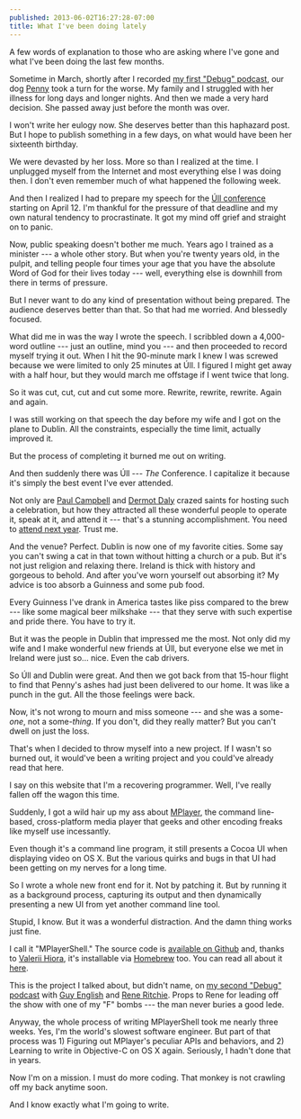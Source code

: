 ```yaml
---
published: 2013-06-02T16:27:28-07:00
title: What I've been doing lately
---
```

A few words of explanation to those who are asking where I've gone and what I've been doing the last few months.

Sometime in March, shortly after I recorded [my first "Debug" podcast](http://www.imore.com/debug-11-don-melton-and-safari), our dog [Penny](/2012/12/31/worried-about-penny/) took a turn for the worse. My family and I struggled with her illness for long days and longer nights. And then we made a very hard decision. She passed away just before the month was over.

I won't write her eulogy now. She deserves better than this haphazard post. But I hope to publish something in a few days, on what would have been her sixteenth birthday.

We were devasted by her loss. More so than I realized at the time. I unplugged myself from the Internet and most everything else I was doing then. I don't even remember much of what happened the following week.

And then I realized I had to prepare my speech for the [Úll conference](http://2013.ull.ie/) starting on April 12. I'm thankful for the pressure of that deadline and my own natural tendency to procrastinate. It got my mind off grief and straight on to panic.

Now, public speaking doesn't bother me much. Years ago I trained as a minister --- a whole other story. But when you're twenty years old, in the pulpit, and telling people four times your age that you have the absolute Word of God for their lives today --- well, everything else is downhill from there in terms of pressure.

But I never want to do any kind of presentation without being prepared. The audience deserves better than that. So that had me worried. And blessedly focused.

What did me in was the way I wrote the speech. I scribbled down a 4,000-word outline --- just an outline, mind you --- and then proceeded to record myself trying it out. When I hit the 90-minute mark I knew I was screwed because we were limited to only 25 minutes at Úll. I figured I might get away with a half hour, but they would march me offstage if I went twice that long.

So it was cut, cut, cut and cut some more. Rewrite, rewrite, rewrite. Again and again.

I was still working on that speech the day before my wife and I got on the plane to Dublin. All the constraints, especially the time limit, actually improved it.

But the process of completing it burned me out on writing.

And then suddenly there was Úll --- _The_ Conference. I capitalize it because it's simply the best event I've ever attended.

Not only are [Paul Campbell](http://twitter.com/paulca) and [Dermot Daly](http://twitter.com/dermdaly) crazed saints for hosting such a celebration, but how they attracted all these wonderful people to operate it, speak at it, and attend it --- that's a stunning accomplishment. You need to [attend next year](http://2014.ull.ie). Trust me.

And the venue? Perfect. Dublin is now one of my favorite cities. Some say you can't swing a cat in that town without hitting a church or a pub. But it's not just religion and relaxing there. Ireland is thick with history and gorgeous to behold. And after you've worn yourself out absorbing it? My advice is too absorb a Guinness and some pub food.

Every Guinness I've drank in America tastes like piss compared to the brew --- like some magical beer milkshake --- that they serve with such expertise and pride there. You have to try it.

But it was the people in Dublin that impressed me the most. Not only did my wife and I make wonderful new friends at Úll, but everyone else we met in Ireland were just so... nice. Even the cab drivers.

So Úll and Dublin were great. And then we got back from that 15-hour flight to find that Penny's ashes had just been delivered to our home. It was like a punch in the gut. All the those feelings were back.

Now, it's not wrong to mourn and miss someone --- and she was a some-_one_, not a some-_thing_. If you don't, did they really matter? But you can't dwell on just the loss.

That's when I decided to throw myself into a new project. If I wasn't so burned out, it would've been a writing project and you could've already read that here.

I say on this website that I'm a recovering programmer. Well, I've really fallen off the wagon this time.

Suddenly, I got a wild hair up my ass about [MPlayer](http://mplayerhq.hu/), the command line-based, cross-platform media player that geeks and other encoding freaks like myself use incessantly.

Even though it's a command line program, it still presents a Cocoa UI when displaying video on OS X. But the various quirks and bugs in that UI had been getting on my nerves for a long time.

So I wrote a whole new front end for it. Not by patching it. But by running it as a background process, capturing its output and then dynamically presenting a new UI from yet another command line tool.

Stupid, I know. But it was a wonderful distraction. And the damn thing works just fine.

I call it "MPlayerShell." The source code is [available on Github](https://github.com/donmelton/MPlayerShell) and, thanks to [Valerii Hiora](http://github.com/vhbit), it's installable via [Homebrew](http://brew.sh/) too. You can read all about it [here](https://github.com/donmelton/MPlayerShell#readme).

This is the project I talked about, but didn't name, on [my second "Debug" podcast](http://www.imore.com/debug-111-don-melton-blink-servo-and-more) with [Guy English](http://twitter.com/gte) and [Rene Ritchie](http://twitter.com/reneritchie/). Props to Rene for leading off the show with one of my "F" bombs --- the man never buries a good lede.

Anyway, the whole process of writing MPlayerShell took me nearly three weeks. Yes, I'm the world's slowest software engineer. But part of that process was 1) Figuring out MPlayer's peculiar APIs and behaviors, and 2) Learning to write in Objective-C on OS X again. Seriously, I hadn't done that in years.

Now I'm on a mission. I must do more coding. That monkey is not crawling off my back anytime soon.

And I know exactly what I'm going to write.

